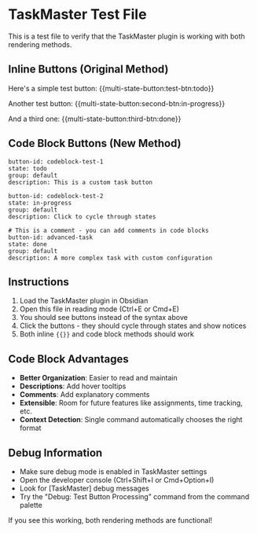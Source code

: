 # TaskMaster Test File

This is a test file to verify that the TaskMaster plugin is working with both rendering methods.

## Inline Buttons (Original Method)

Here's a simple test button: {{multi-state-button:test-btn:todo}}

Another test button: {{multi-state-button:second-btn:in-progress}}

And a third one: {{multi-state-button:third-btn:done}}

## Code Block Buttons (New Method)

```taskmaster
button-id: codeblock-test-1
state: todo
group: default
description: This is a custom task button
```

```taskmaster
button-id: codeblock-test-2
state: in-progress
group: default
description: Click to cycle through states
```

```taskmaster
# This is a comment - you can add comments in code blocks
button-id: advanced-task
state: done
group: default
description: A more complex task with custom configuration
```

## Instructions

1. Load the TaskMaster plugin in Obsidian
2. Open this file in reading mode (Ctrl+E or Cmd+E)
3. You should see buttons instead of the syntax above
4. Click the buttons - they should cycle through states and show notices
5. Both inline `{{}}` and code block methods should work

## Code Block Advantages

- **Better Organization**: Easier to read and maintain
- **Descriptions**: Add hover tooltips  
- **Comments**: Add explanatory comments
- **Extensible**: Room for future features like assignments, time tracking, etc.
- **Context Detection**: Single command automatically chooses the right format

## Debug Information

- Make sure debug mode is enabled in TaskMaster settings
- Open the developer console (Ctrl+Shift+I or Cmd+Option+I) 
- Look for [TaskMaster] debug messages
- Try the "Debug: Test Button Processing" command from the command palette

If you see this working, both rendering methods are functional!
